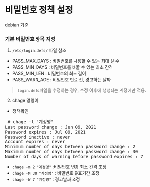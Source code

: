 # 비밀번호 정책 설정
debian 기준

### 기본 비밀번호 항목 지정

1. `/etc/login.defs/` 파일 참조
- PASS_MAX_DAYS : 비밀번호를 사용할 수 있는 최대 일 수
- PASS_MIN_DAYS : 비밀번호를 바꿀 수 있는 최소 간격
- PASS_MIN_LEN : 비밀번호의 최소 길이
- PASS_WARN_AGE : 비밀번호 만료 전, 경고하는 날짜

> `login.defs`파일을 수정하는 경우, 수정 이후에 생성되는 계정에만 적용.

2. chage 명령어
- 정책확인
<pre> # chage -l "계정명"
Last password change : Jun 09, 2021
Password expires : Jul 09, 2021
Password inactive : never
Account expires : never
Minimum number of days between password change : 2
Maximum number of days between password change : 30
Number of days of warning before password expires : 7 </pre>

- `chage -m 2 "계정명"` :비밀번호 변경 최소 간격 조정
- `chage -M 30 "계정명"` : 비밀번호 유효기간 조정
- `chage -W 7 "계정명"` : 경고날짜 조정
